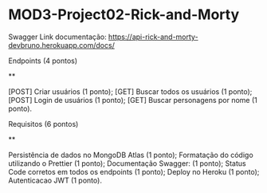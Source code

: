 # MOD3-Project02-Rick-and-Morty

Swagger
Link documentação: https://api-rick-and-morty-devbruno.herokuapp.com/docs/

Endpoints (4 pontos)

**

[POST] Criar usuários (1 ponto);
[GET] Buscar todos os usuários (1 ponto);
[POST] Login de usuários (1 ponto);
[GET] Buscar personagens por nome (1 ponto).

Requisitos (6 pontos)

**

Persistência de dados no MongoDB Atlas (1 ponto);
Formatação do código utilizando o Prettier (1 ponto);
Documentação Swagger: (1 ponto);
Status Code corretos em todos os endpoints (1 ponto);
Deploy no Heroku (1 ponto);
Autenticacao JWT (1 ponto).
